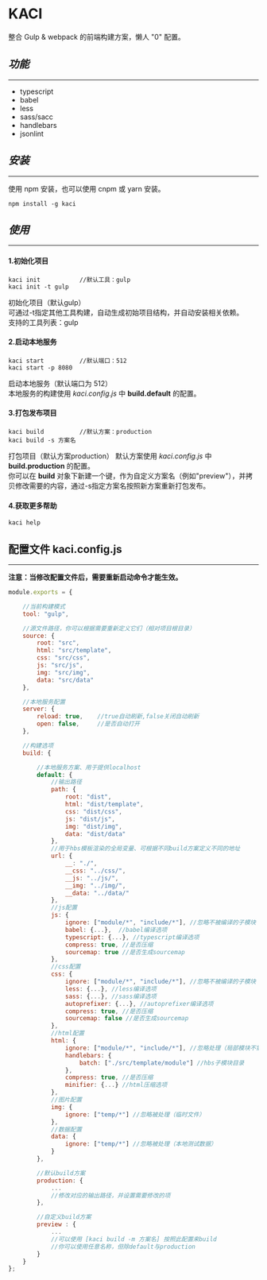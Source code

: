 # KACI
整合 Gulp & webpack 的前端构建方案，懒人 "0" 配置。

## _功能_
---
+ typescript
+ babel
+ less
+ sass/sacc
+ handlebars
+ jsonlint


## _安装_

---

使用 npm 安装，也可以使用 cnpm 或 yarn 安装。

```
npm install -g kaci
```

## _使用_

---

#### **1.初始化项目**

```
kaci init           //默认工具：gulp
kaci init -t gulp
```

初始化项目（默认gulp）  
可通过-t指定其他工具构建，自动生成初始项目结构，并自动安装相关依赖。  
支持的工具列表：gulp

#### **2.启动本地服务**

```
kaci start          //默认端口：512
kaci start -p 8080
```

启动本地服务（默认端口为 512）  
本地服务的构建使用 _kaci.config.js_ 中 **build.default** 的配置。

#### **3.打包发布项目**

```
kaci build          //默认方案：production
kaci build -s 方案名
```

打包项目（默认方案production）
默认方案使用 _kaci.config.js_ 中 **build.production** 的配置。  
你可以在 **build** 对象下新建一个键，作为自定义方案名（例如"preview"），并拷贝修改需要的内容，通过-s指定方案名按照新方案重新打包发布。

#### **4.获取更多帮助**

```
kaci help
```

## 配置文件 kaci.config.js

---

**注意：当修改配置文件后，需要重新启动命令才能生效。**

```javascript
module.exports = {

    //当前构建模式
    tool: "gulp",

    //源文件路径，你可以根据需要重新定义它们（相对项目根目录）
    source: {
        root: "src",
        html: "src/template",
        css: "src/css",
        js: "src/js",
        img: "src/img",
        data: "src/data"
    },

    //本地服务配置
    server: {
        reload: true,    //true自动刷新,false关闭自动刷新
        open: false,     //是否自动打开
    },

    //构建选项
    build: {

        //本地服务方案、用于提供localhost
        default: {
            //输出路径
            path: {
                root: "dist",
                html: "dist/template",
                css: "dist/css",
                js: "dist/js",
                img: "dist/img",
                data: "dist/data"
            },
            //用于hbs模板渲染的全局变量、可根据不同build方案定义不同的地址
            url: {
                __: "./",
                __css: "../css/",
                __js: "../js/",
                __img: "../img/",
                __data: "../data/"
            },
            //js配置
            js: {
                ignore: ["module/*", "include/*"], //忽略不被编译的子模块
                babel: {...},  //babel编译选项
                typescript: {...}, //typescript编译选项
                compress: true, //是否压缩
                sourcemap: true //是否生成sourcemap
            },
            //css配置
            css: {
                ignore: ["module/*", "include/*"], //忽略不被编译的子模块
                less: {...}, //less编译选项
                sass: {...}, //sass编译选项
                autoprefixer: {...}, //autoprefixer编译选项
                compress: true, //是否压缩
                sourcemap: false //是否生成sourcemap
            },
            //html配置
            html: {
                ignore: ["module/*", "include/*"], //忽略处理（局部模块不需要被编译、临时页面）
                handlebars: {
                    batch: ["./src/template/module"] //hbs子模块目录
                },
                compress: true, //是否压缩
                minifier: {...} //html压缩选项
            },
            //图片配置
            img: {
                ignore: ["temp/*"] //忽略被处理（临时文件）
            },
            //数据配置
            data: {
                ignore: ["temp/*"] //忽略被处理（本地测试数据）
            }
        },

        //默认build方案
        production: {
            ...
            //修改对应的输出路径，并设置需要修改的项            
        },

        //自定义build方案
        preview : {
            ...
            //可以使用 [kaci build -m 方案名] 按照此配置来build
            //你可以使用任意名称，但除default与production
        }
    }
};
```
